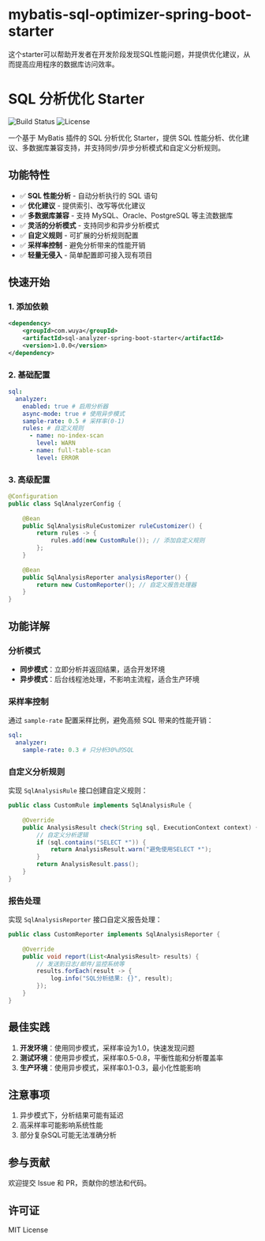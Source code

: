 # mybatis-sql-optimizer-spring-boot-starter
这个starter可以帮助开发者在开发阶段发现SQL性能问题，并提供优化建议，从而提高应用程序的数据库访问效率。
# SQL 分析优化 Starter

![Build Status](https://img.shields.io/badge/build-passing-brightgreen)
![License](https://img.shields.io/badge/license-MIT-blue)

一个基于 MyBatis 插件的 SQL 分析优化 Starter，提供 SQL 性能分析、优化建议、多数据库兼容支持，并支持同步/异步分析模式和自定义分析规则。

## 功能特性

- ✅ **SQL 性能分析** - 自动分析执行的 SQL 语句
- ✅ **优化建议** - 提供索引、改写等优化建议
- ✅ **多数据库兼容** - 支持 MySQL、Oracle、PostgreSQL 等主流数据库
- ✅ **灵活的分析模式** - 支持同步和异步分析模式
- ✅ **自定义规则** - 可扩展的分析规则配置
- ✅ **采样率控制** - 避免分析带来的性能开销
- ✅ **轻量无侵入** - 简单配置即可接入现有项目

## 快速开始

### 1. 添加依赖

```xml
<dependency>
    <groupId>com.wuya</groupId>
    <artifactId>sql-analyzer-spring-boot-starter</artifactId>
    <version>1.0.0</version>
</dependency>
```

### 2. 基础配置

```yaml
sql:
  analyzer:
    enabled: true # 启用分析器
    async-mode: true # 使用异步模式
    sample-rate: 0.5 # 采样率(0-1)
    rules: # 自定义规则
      - name: no-index-scan
        level: WARN
      - name: full-table-scan
        level: ERROR
```

### 3. 高级配置

```java
@Configuration
public class SqlAnalyzerConfig {
    
    @Bean
    public SqlAnalysisRuleCustomizer ruleCustomizer() {
        return rules -> {
            rules.add(new CustomRule()); // 添加自定义规则
        };
    }
    
    @Bean
    public SqlAnalysisReporter analysisReporter() {
        return new CustomReporter(); // 自定义报告处理器
    }
}
```

## 功能详解

### 分析模式

- **同步模式**：立即分析并返回结果，适合开发环境
- **异步模式**：后台线程池处理，不影响主流程，适合生产环境

### 采样率控制

通过 `sample-rate` 配置采样比例，避免高频 SQL 带来的性能开销：

```yaml
sql:
  analyzer:
    sample-rate: 0.3 # 只分析30%的SQL
```

### 自定义分析规则

实现 `SqlAnalysisRule` 接口创建自定义规则：

```java
public class CustomRule implements SqlAnalysisRule {
    
    @Override
    public AnalysisResult check(String sql, ExecutionContext context) {
        // 自定义分析逻辑
        if (sql.contains("SELECT *")) {
            return AnalysisResult.warn("避免使用SELECT *");
        }
        return AnalysisResult.pass();
    }
}
```

### 报告处理

实现 `SqlAnalysisReporter` 接口自定义报告处理：

```java
public class CustomReporter implements SqlAnalysisReporter {
    
    @Override
    public void report(List<AnalysisResult> results) {
        // 发送到日志/邮件/监控系统等
        results.forEach(result -> {
            log.info("SQL分析结果: {}", result);
        });
    }
}
```

## 最佳实践

1. **开发环境**：使用同步模式，采样率设为1.0，快速发现问题
2. **测试环境**：使用异步模式，采样率0.5-0.8，平衡性能和分析覆盖率
3. **生产环境**：使用异步模式，采样率0.1-0.3，最小化性能影响

## 注意事项

1. 异步模式下，分析结果可能有延迟
2. 高采样率可能影响系统性能
3. 部分复杂SQL可能无法准确分析

## 参与贡献

欢迎提交 Issue 和 PR，贡献你的想法和代码。

## 许可证

MIT License